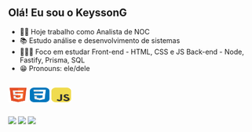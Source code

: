 ## Olá! Eu sou o KeyssonG

- 🧑‍💼 Hoje trabalho como Analista de NOC
- 📚 Estudo análise e desenvolvimento de sistemas
- 👨🏻‍💻 Foco em estudar Front-end - HTML, CSS e JS Back-end - Node, Fastify, Prisma, SQL
- 😁 Pronouns: ele/dele

<div style="display: inline_block"><br>
  <img align="center" alt="keysson-HTML" height="30" width="40" src="https://raw.githubusercontent.com/devicons/devicon/master/icons/html5/html5-original.svg">
  <img align="center" alt="keysson-CSS" height="30" width="40" src="https://github.com/tandpfun/skill-icons/blob/main/icons/CSS.svg">
  <img align="center" alt="keysson-JS" height="30" width="40" src="https://github.com/tandpfun/skill-icons/blob/main/icons/JavaScript.svg">
</div>

##

<div> 
 <a href="https://www.instagram.com/keyssonc/" target="_blank"><img src="https://img.shields.io/badge/-Instagram-%23E4405F?style=for-the-badge&logo=instagram&logoColor=white" target="_blank"></a>
 <a href = "keyssoncardoso0@gmail.com"><img src="https://img.shields.io/badge/-Gmail-%23333?style=for-the-badge&logo=gmail&logoColor=white" target="_blank"></a>
  <a href="https://www.linkedin.com/in/keysson-gomes-34b739183/" target="_blank"><img src="https://img.shields.io/badge/-LinkedIn-%230077B5?style=for-the-badge&logo=linkedin&logoColor=white" target="_blank"></a> 
  
</div>
